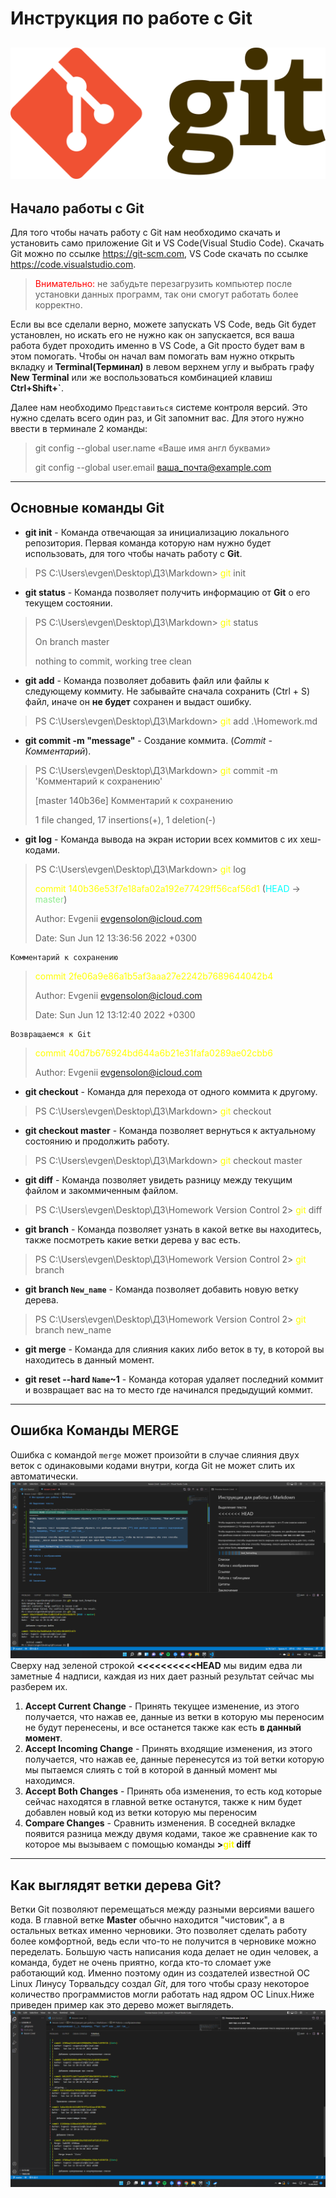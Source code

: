 # Инструкция по работе с Git
![git](Git-logo.svg.png)
---

## Начало работы с Git

Для того чтобы начать работу с Git нам необходимо скачать и установить само приложение Git и VS Code(Visual Studio Code). Скачать Git можно по ссылке <https://git-scm.com>, VS Code скачать по ссылке <https://code.visualstudio.com>. 
><span style="color:red;">Внимательно:</span> не забудьте перезагрузить компьютер после установки данных программ, так они смогут работать более корректно.

Если вы все сделали верно, можете запускать VS Code, ведь Git будет установлен, но искать его не нужно как он запускается, вся ваша работа будет проходить именно в VS Code, а Git просто будет вам в этом помогать. Чтобы он начал вам помогать вам нужно открыть вкладку и **Terminal(Терминал)** в левом верхнем углу и выбрать графу **New Terminal** или же воспользоваться комбинацией клавиш **Ctrl+Shift+`**.


Далее нам необходимо `Представиться` системе контроля версий. Это нужно сделать всего один раз, и Git запомнит вас. Для этого нужно ввести в терминале 2 команды:
>git config --global user.name «Ваше имя англ буквами»
>
>git config --global user.email ваша_почта@example.com

---

## Основные команды **Git**

* **git init** - Команда отвечающая за инициализацию локального репозитория. Первая команда которую нам нужно будет использовать, для того чтобы начать работу с **Git**.
>PS C:\Users\evgen\Desktop\ДЗ\Markdown> <span style="color:yellow;">git</span> init
* **git status** - Команда позволяет получить информацию от **Git** о его текущем состоянии.
>PS C:\Users\evgen\Desktop\ДЗ\Markdown> <span style="color:yellow;">git</span> status
>
>On branch master
>
>nothing to commit, working tree clean
* **git add** - Команда позволяет добавить файл или файлы к следующему коммиту. Не забывайте сначала сохранить (Ctrl + S) файл, иначе он **не будет** сохранен и выдаст ошибку. 
>PS C:\Users\evgen\Desktop\ДЗ\Markdown> <span style="color:yellow;">git</span> add .\Homework.md 
* **git commit -m "message"** - Создание коммита. (*Commit - Комментарий*).
>PS C:\Users\evgen\Desktop\ДЗ\Markdown> <span style="color:yellow;">git</span> commit -m 'Комментарий к сохранению'
>
>[master 140b36e] Комментарий к сохранению
>
>1 file changed, 17 insertions(+), 1 deletion(-)
* **git log** - Команда вывода на экран истории всех коммитов с их хеш-кодами.
>PS C:\Users\evgen\Desktop\ДЗ\Markdown> <span style="color:yellow;">git</span> log
>
><span style="color:yellow;">commit 140b36e53f7e18afa02a192e77429ff56caf56d1</span> (<span style="color:#00FFFF;">HEAD</span> -> <span style="color:#90EE90;">master</span>)
>
>Author: Evgenii <evgensolon@icloud.com>
>
>Date:   Sun Jun 12 13:36:56 2022 +0300
>
    Комментарий к сохранению
>
><span style="color:yellow;">commit 2fe06a9e86a1b5af3aaa27e2242b7689644042b4</span>
>
>Author: Evgenii <evgensolon@icloud.com>
>
>Date:   Sun Jun 12 13:12:40 2022 +0300

    Возвращаемся к Git

><span style="color:yellow;">commit 40d7b676924bd644a6b21e31fafa0289ae02cbb6</span>
>
>Author: Evgenii <evgensolon@icloud.com>
* **git checkout** - Команда для перехода от одного коммита к другому.
>PS C:\Users\evgen\Desktop\ДЗ\Markdown> <span style="color:yellow;">git</span> checkout
* **git checkout master** - Команда позволяет вернуться к актуальному состоянию и продолжить работу.
>PS C:\Users\evgen\Desktop\ДЗ\Markdown> <span style="color:yellow;">git</span> checkout master
* **git diff** - Команда позволяет увидеть разницу между текущим файлом и закоммиченным файлом.
>PS C:\Users\evgen\Desktop\ДЗ\Homework Version Control 2> <span style="color:yellow;">git</span> diff
* **git branch** - Команда позволяет узнать в какой ветке вы находитесь, также посмотреть какие ветки дерева у вас есть.
>PS C:\Users\evgen\Desktop\ДЗ\Homework Version Control 2> <span style="color:yellow;">git</span> branch 
* **git branch `New_name`** - Команда позволяет добавить новую ветку дерева.
>PS C:\Users\evgen\Desktop\ДЗ\Homework Version Control 2> <span style="color:yellow;">git</span> branch new_name
* **git merge** - Команда для слияния каких либо веток в ту, в которой вы находитесь в данный момент.

* **git reset --hard `Name`~1** - Команда которая удаляет последний коммит и возвращает вас на то место где начинался предыдущий коммит.

---
## Ошибка Команды MERGE

Ошибка с командой `merge` может произойти в случае слияния двух веток с одинаковыми кодами внутри, когда Git не может слить их автоматически.
![Ошибка Merge](error-Merge.png)
Сверху над зеленой строкой **<<<<<<<<<<HEAD** мы видим едва ли заметные 4 надписи, каждая из них дает разный результат сейчас мы разберем их.

1. **Accept Current Change** - Принять текущее изменение, из этого получается, что нажав ее, данные из ветки в которую мы переносим не будут перенесены, и все останется также как есть **в данный момент**. 
2. **Accept Incoming Change** - Принять входящие изменения, из этого получается, что нажав ее, данные перенесутся из той ветки которую мы пытаемся слиять с той в которой в данный момент мы находимся. 
3. **Accept Both Changes** - Принять оба изменения, то есть код которые сейчас находятся в главной ветке останутся, также к ним будет добавлен новый код из ветки которую мы переносим
4. **Compare Changes** - Сравнить изменения. В соседней вкладке появится разница между двумя кодами, такое же сравнение как то которое мы вызываем с помощью команды **><span style="color:yellow;">git</span> diff**

---

## Как выглядят ветки дерева Git?

Ветки Git позволяют перемещаться между разными версиями вашего кода. В главной ветке **Master** обычно находится "чистовик", а в остальных ветках именно черновики. Это позволяет сделать работу более комфортной, ведь если что-то не получится в черновике можно переделать. Большую часть написания кода делает не один человек, а команда, будет не очень приятно, когда кто-то сломает уже работающий код. Именно поэтому один из создателей известной ОС Linux Линусу Торвальдсу создал *Git*, для того чтобы сразу некоторое количество программистов могли работать над ядром ОС Linux.Ниже приведен пример как это дерево может выглядеть.
![Дерево Git](tree_git.png)
